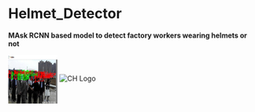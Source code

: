 # Helmet_Detector
<b>MAsk RCNN based model to detect factory workers wearing helmets or not</b>

<img src="https://github.com/dhruvtalwar18/Helmet_Detector/blob/main/Results/result_2.png" width ="100" height= "100" align="center">

<img src="https://www.computerhope.com/cdn/media/logo-200-gray.png" class="centerImage" alt="CH Logo" height="120" width="350">
